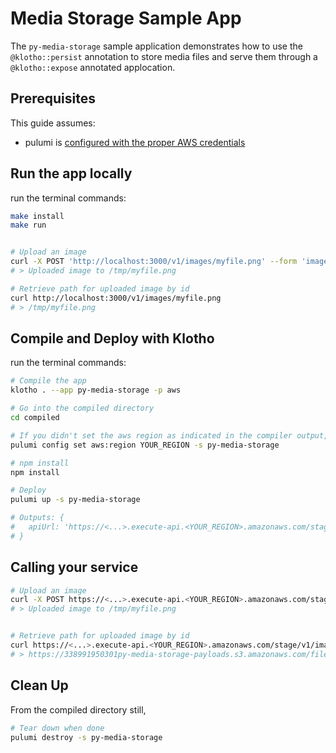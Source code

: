 # Media Storage Sample App

The `py-media-storage` sample application demonstrates how to use the `@klotho::persist` annotation to store media files and serve them through a `@klotho::expose` annotated applocation.

## Prerequisites

This guide assumes:
- pulumi is [configured with the proper AWS credentials](https://www.pulumi.com/docs/get-started/aws/begin/#configure-pulumi-to-access-your-aws-account)


## Run the app locally

run the terminal commands:
```sh
make install
make run
```

```sh

# Upload an image
curl -X POST 'http://localhost:3000/v1/images/myfile.png' --form 'image=@"path/to/your/image"'
# > Uploaded image to /tmp/myfile.png

# Retrieve path for uploaded image by id
curl http://localhost:3000/v1/images/myfile.png
# > /tmp/myfile.png
```

## Compile and Deploy with Klotho

run the terminal commands:
```sh
# Compile the app
klotho . --app py-media-storage -p aws

# Go into the compiled directory
cd compiled

# If you didn't set the aws region as indicated in the compiler output, do that now
pulumi config set aws:region YOUR_REGION -s py-media-storage

# npm install
npm install

# Deploy
pulumi up -s py-media-storage

# Outputs: {
#   apiUrl: 'https://<...>.execute-api.<YOUR_REGION>.amazonaws.com/stage/'
# }

```
## Calling your service

```sh
# Upload an image
curl -X POST https://<...>.execute-api.<YOUR_REGION>.amazonaws.com/stage/v1/images/myfile.png --form 'image=@"path/to/your/image"'
# > Uploaded image to /tmp/myfile.png


# Retrieve path for uploaded image by id
curl https://<...>.execute-api.<YOUR_REGION>.amazonaws.com/stage/v1/images/myfile.png
# > https://338991950301py-media-storage-payloads.s3.amazonaws.com/files/tmp/myfile.png
```

## Clean Up
From the compiled directory still,
```sh
# Tear down when done
pulumi destroy -s py-media-storage
```
